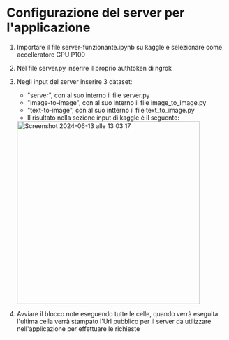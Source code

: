# Configurazione del server per l'applicazione
1. Importare il file server-funzionante.ipynb su kaggle e selezionare come accelleratore GPU P100
2. Nel file server.py inserire il proprio authtoken di ngrok
3. Negli input del server inserire 3 dataset:
   + "server", con al suo interno il file server.py
   + "image-to-image", con al suo interno il file image_to_image.py
   + "text-to-image", con al suo intterno il file text_to_image.py
   + Il risultato nella sezione input di kaggle è il seguente:

   <img width="418" alt="Screenshot 2024-06-13 alle 13 03 17" src="https://github.com/GioelePasquini/ComputerGraphics-Multimedia/assets/75083105/ca880a58-252c-488f-89bc-f13fc13db596">

4. Avviare il blocco note eseguendo tutte le celle, quando verrà eseguita l'ultima cella verrà stampato l'Url pubblico per il server da utilizzare nell'applicazione per effettuare le richieste

